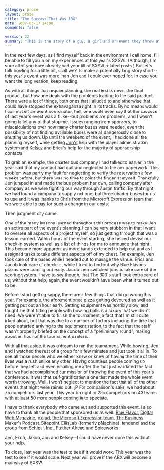 ```yaml
---
category: prose
layout: prose
title: "The Success That Was ABX"
date: 2007-03-17 14:00
comments: false

version: 22
summary: "This is the story of a guy, a girl and an event they threw at a conference in Austin, Texas. The event was a bowling event, and the conference was SXSW. This is a chronicle of the aftermath of said event."
---
```


In the next few days, as I find myself back in the environment I call home, I'll be able to fill you in on my experiences at this year's SXSWi. (Although, I'm sure all of you have already had your fill of SXSW related posts.) But let's talk bowling for a little bit, shall we? To make a potentially long story short--this year's event was more than Jen and I could ever hoped for. In case you want the long version, keep reading.

As with all things that require planning, the real test is never the final product, but how one deals with the problems leading to the said product. There were a lot of things, both ones that I alluded to and otherwise that could have stopped the extravaganza right in its tracks. By no means would I call myself an event coordinator, hell, one could even say that the success of last year's event was a fluke--but problems are problems, and I wasn't going to let any of that stop me. Issues ranging from sponsors, to miscalculations over how many charter buses were needed, even the possibility of not finding available buses were all dangerously close to shutting us down. Up until the weekend of the event, I had done all the planning myself, while getting [Jon's][1] help with the player administration system and [Kelsey][2] and Erica's help for the majority of sponsorship contacts.

To grab an example, the charter bus company I had talked to earlier in the year said that my contact had quit and neglected to file any paperwork. This problem was partly my fault for neglecting to verify the reservation a few weeks before, but there was no time to point the finger at myself. Thankfully Jen jumped in and made the bus problem her own, calling company after company as we were fighting our way through Austin traffic. By that night, we had found a company to supply not one, but three charter buses for us to use and it was thanks to Chris from the [Microsoft Expression][3] team that we were able to pay for such a change in our costs.

Then judgment day came.

One of the many lessons learned throughout this process was to make Jen an active part of the event's planning. I can be very stubborn in that I want to oversee all aspects of a project myself, so just getting through that was a lesson learned. Within hours of the event starting, she helped devise our check-in system as well as a list of things for me to announce that night. This became more apparent as more hands extended to help out and as I assigned tasks to take different aspects off of my chest. For example, Jen took care of the buses while I headed out to manage the venue. Erica and Jacob took care of check-in, while I tried to find out why Blue Flavor's pizzas were coming out early. Jacob then switched jobs to take care of the scoring system. I have to say though, that The 300's staff took extra care of us; without that help, again, the event wouldn't have been what it turned out to be.

Before I start getting sappy, there are a few things that did go wrong this year. For example, the aforementioned pizza getting devoured as well as it getting put out an hour early. Getting equipment was horribly slow, and taught me that fitting people with bowling balls is a luxury that we didn't need. We weren't able to finish the tournament, a fact that I'm still quite irked about, but that was due to a number of factors including the time that people started arriving to the equipment station, to the fact that the staff wasn't properly briefed on the concept of a "preliminary round", making about an hour of the tournament useless.

With all that aside, it was a dream to run the tournament. While bowling, Jen and I watched the rest of a group for a few minutes and just took it all in. To see all those people who we either knew or knew of having the time of their lives was a rush unlike any other. Having countless people coming up before they left and even emailing me after the fact just validated the fact that we had accomplished our mission of throwing the event of this year's conference. It was that self-gratification alone that made the whole event worth throwing. Well, I won't neglect to mention the fact that all of the other events that night were rained out. ;P For comparison's sake, we had about 75 competitors last year. This year brought in 255 competitors on 43 teams with at least 50 more people coming in to spectate.

I have to thank everybody who came out and supported this event. I also have to thank all the people that sponsored us as well: [Blue Flavor][4], [Digital Web Magazine][5], [n'clud][6], [the Microsoft Expression team][3], [The Business Maker's Podcast][7], [Sitepoint][8], [EllisLab][9] (formerly pMachine), [tendenci][10] and the group from [Schipul, Inc.][11], [Further Ahead][12] and [Spiceworks][13].

Jen, Erica, Jakob, Jon and Kelsey--I could have never done this without your help.

To close, last year was the test to see if it would work. This year was the test to see if it would scale. Next year will prove if the ABX will become a mainstay of SXSW.

[1]: http://snook.ca/jonathan/
[2]: http://themoleskin.com/
[3]: http://www.microsoft.com/products/expression/en/default.mspx
[4]: http://blueflavor.com/
[5]: http://digital-web.com/
[6]: http://nclud.com/
[7]: http://www.thebusinessmakers.com/
[8]: http://sitepoint.com/
[9]: http://ellislab.com/
[10]: http://tendenci.com/
[11]: http://www.schipul.com/
[12]: http://furtherahead.com/
[13]: http://spiceworks.com/
